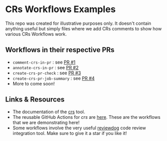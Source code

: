 # CRs Workflows Examples

This repo was created for illustrative purposes only. It doesn't contain anything useful but simply files where we add CRs comments to show how various CRs Workflows work.

## Workflows in their respective PRs

- `comment-crs-in-pr` : see [PR #1](https://github.com/cr-review-tools/crs-workflows-examples/pull/1)
- `annotate-crs-in-pr` : see [PR #2](https://github.com/cr-review-tools/crs-workflows-examples/pull/2)
- `create-crs-pr-check` : see [PR #3](https://github.com/cr-review-tools/crs-workflows-examples/pull/3)
- `create-crs-pr-job-summary` : see [PR #4](https://github.com/cr-review-tools/crs-workflows-examples/pull/4)
- More to come soon!

## Links & Resources

- The documentation of the [crs](https://mbarbin.github.io/crs/) tool.
- The reusable GitHub Actions for *crs* are [here](https://github.com/mbarbin/crs-actions). These are the workflows that we are demonstrating here!
- Some workflows involve the very useful [reviewdog](https://github.com/reviewdog/reviewdog) code review integration tool. Make sure to give it a star if you like it!
